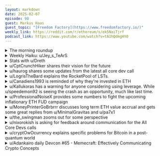 ```yaml
---
layout: markdown
date: 2025-02-07
episode: 98
guest: Markus Haas
guest_topic: "[Freedom Factory](https://www.freedomfactory.io/)"
weekly_link: https://reddit.com/r/ethereum/s/ek5NaiTjrf
podcast_link: https://www.youtube.com/watch?v=tA1hQdmgHY0
---
```



<details>
<summary>The morning roundup</summary>
[View on Reddit →](https://reddit.com/r/ethereum/comments/1ijp7n3/comment/mbfwb2t/)

[u/remche](https://reddit.com/u/remche)

> E

[u/bitcoinjethsus](https://reddit.com/u/bitcoinjethsus)

> T

[u/FrenktheTank](https://reddit.com/u/FrenktheTank)

> H

</details>
<details>
<summary>Weekly Haiku: u/Jey_s_TeArS</summary>
[View on Reddit →](https://reddit.com/r/ethereum/comments/1ii4did/comment/mb6yrj7/)

*Bytes two fifty six,*

*No matter the politics,*

*Mining blocks not bricks.*

</details>
<details>
<summary>Stats with u/Dreth</summary>
[View on Reddit →](https://reddit.com/r/ethereum/comments/1ijp7n3/comment/mbgibp1/)

Hi frens, happy friday.

BTC had 140M outflows today
 
### ETH stats

UTC Timestamp: **2025-02-07T10:46:00Z**

#### Price and supply

| Metric                          | Value       |
|:--------------------------------|:------------|
| Current ETH price               | 2,745       |
| 24h change (%)                  | -2.83       |
| Average ETH price over 1 day    | 2,725       |
| Average ETH price over 7 days   | 2,902       |
| Average ETH price over 30 days  | 3,181       |
| Supply at merge                 | 120,521,140 |
| Current supply                  | 120,526,496 |
| Supply differential since merge | 5,355       |
| Total inflation since merge (%) | 0           |

#### ETF Flow (in millions of USD)

##### Summary

| Metric                                  |   Value |
|:----------------------------------------|--------:|
| Total ETF Flow                          |  3182.6 |
| Total ETF Flow over the last 3 days     |   336.6 |
| Total ETF Flow on the last recorded day |    10.7 |

##### ETF Flow (last 3 days)

| Entity    |   2025-02-04 |   2025-02-05 |   2025-02-06 |   Total |
|:----------|-------------:|-------------:|-------------:|--------:|
| Blackrock |        276.2 |          0   |         10.7 |   286.9 |
| Fidelity  |         27.5 |         20.1 |          0   |    47.6 |
| Bitwise   |          4.1 |          0   |          0   |     4.1 |
| Grayscale |          0   |         -7.2 |          0   |    -7.2 |
| Grayscale |          0   |          5.2 |          0   |     5.2 |

###### Sources

- [ultrasound.money](https://ultrasound.money)
- [farside.co.uk](https://farside.co.uk/eth)
- [farside.co.uk ETH ETF full historical tables](https://farside.co.uk/ethereum-etf-flow-all-data/)
- [coinglass.com](https://coinglass.com/)

####### [Previous post](https://reddit.com/r/ethereum/comments/1iiwqbz/daily_general_discussion_february_06_2025/mba8oeq/)

</details>
<details>
<summary>u/CptCrunchHiker shares their vision for the future</summary>
[View on Reddit →](https://reddit.com/r/ethereum/comments/1iiwqbz/comment/mbbxae1/)

**Imagine this world:** Bob wants to send 50 USDC to Alice. He doesn’t need to worry about which Layer Alice is on because her wallet address encodes that information (e.g., as a prefix: `POLY0xc11158c5da9db1d553e...`).

Next, Bob wants to deposit 100 USDC into a pool on AAVE. He simply selects the highest APY and deposits the funds with a single click, without needing to care which Layer his USDC is routed through.

No more bridges, dropdowns, or fragmented pools/markets across 20 different layers - just one consolidated Ethereum ecosystem.

</details>
<details>
<summary>u/haurog shares some updates from the latest all core dev call</summary>
[View on Reddit →](https://reddit.com/r/ethereum/comments/1ie96gs/daily_general_discussion_january_31_2025/ma68kgw/)

Update from yesterdays All Core Devs Call. There still are some smaller issues on devnet 5, so client teams agreed to wait for devnet 6 to make a final decision with upgrading Sepolia and Holesky. It seems like this will delay the timeline by about a week. Which means testnet upgrades might happen on the 19th (Holesky) and 26th (Sepolia) of February. With this timeline upgrading mainnet in March is still easily possible. Lets see if March 11th which some people talked about is doable or if it will be a few days later.

Then they had a longer discussion about possible ways to speed up the Ethereum upgrade cycle. There were many points discussed. One interesting suggestion was doing things more parallel in the sense that the scoping phase for the next upgrade could be done before the current upgrade hits mainnet. A nethermind dev even suggested to be more aggressive and even do the implementation phase for the next upgrade before the current upgrade is on mainnet. It is generally agreed that some changes in the process will be necessary but we will see in which direction and with what first steps this will happen. There is some more discussion in the pectra retrospective thread: <https://ethereum-magicians.org/t/pectra-retrospective/22637/4>

Finally there was a discussion also a discussion about recommended bandwidths for validators. It is a contentious topic and there is an effort to define it. Currently discussion is around recommending 25-50Mbps (upload) depending on how the validator builds blocks. We will see if people can gravitate towards a number soonish to use it to design their clients. Here is the document where one core devs writes down possible ways forward and limitations about bandwidth: <https://hackmd.io/DsDcxDAVShSSLLwHWdfynQ?view>

</details>
<details>
<summary>u/LogrisTheBard explains the RocketPool of LSTs.</summary>
[View on Reddit →](https://reddit.com/r/ethereum/comments/1ie96gs/daily_general_discussion_january_31_2025/ma9yzzg/)

In my [restaking post](https://tokenomicsexplained.com/restaking) I said I'd like to see a "Rocketpool for LRTs." What does this mean? Well, imagine you are a home staker today with some excess bandwidth and disk space on your Ethereum validator and you want to sell this extra capacity to EigenDA. How do you get someone to delegate to you? In EigenLayer the capital provider has to first deposit their LST then they have to select a node operator and delegate that deposit to them. As a node operator, how does someone discover you and why do they trust you? You're probably on page like 100 of the EigenLayer node operator listings and even if someone searches down in the dregs there's not a whole lot of metadata about these node operators someone could use to vet you even if they wanted to. You are beneath the profit margin bar of an LRT protocol like Kelp to be worth vetting. So basically you either delegate capital to yourself which limits how much compute you can provide by how much capital you have or you don't get to participate. But excluding all these operators strongly centralizes the node operator set for AVSs of all kinds which is a pretty unhealthy outcome.

To change this we need to invert capital deployment from a push model like EigenLayer uses to a pull model like Rocketpool uses. Rather than a capital provider delegating directly to a node operator, the node operator *requests delegation* from a pool of funds. This way the node operator doesn't need to be discovered which is obviously better for smaller operators you've never heard of. When the node operator requests delegation though, why do capital providers trust the node operators not to do something malicious? For centralized LRTs (all of them today), the LRT team serves as a risk underwriter in selecting curated node operators and AVSs to delegate capital to. What's the parallel here? Well, usually the node operator will have to have something at stake equivalent to the RPL stake a Rocketpool node operator has to provide.

However, this is going to be a lot more complicated than it is just for ETH staking. Rocketpool has had multiple years to settle on the appropriate fee split and collateralization rules for just one type of compute and yet they are still undergoing dramatic redesigns in their tokenomics to change these dynamics today. So how do you manage the all collateralization rules, fee split rules, and build liquidity on an LRT so it's actually liquid when there are going to be hundreds of AVSs instead of just ETH staking and when the risk appetite of capital providers is so diverse? My answer is instead of trying to wrangle everyone into a single LRT under a single DAO you'll need a market place of many LRTs that can fight for mindshare. Right now, with the centralized LRTs there are about half a dozen of different points on risk spectrum that have representation and the policy of the risk underwriting for each team is entirely opaque. I'd prefer a system where anyone can build their own LRT that represents their risk profile, where hundreds of points can be represented, and which can evolve with this rapidly expanding space.

Mellow [is building this](https://docs.mellow.finance/). You should all be hyped.

</details>
<details>
<summary>u/Canadiens1993 is reminded of why they're invested in ETH</summary>
[View on Reddit →](https://reddit.com/r/ethereum/comments/1ifrnl9/daily_general_discussion_february_02_2025/makl8b2/)

All this geopolitical and trade tension just reminds me why I’m invested in ETH. Decentralization and censorship resistance doesn’t matter until it does. Bitcoin/BTC is the primer - a decentralized and censorship resistant commodity, but other than holding it, you can’t do much. Peel the onion and you have Ethereum/ETH - a similar commodity but with a rich ecosystem allowing functionality. In plain English, you can do real sh\*t with it! It will matter in these times.

Market always overreacts to bad news, but overtime rationalizes. Time horizons matter here. This is not a get rich quick scheme.

</details>
<details>
<summary>u/Kallukoras has a warning for anyone considering using leverage. While u/speedemon92 is seeing the crash as an opportunity, much like last time.</summary>
[View on Reddit →](https://reddit.com/r/ethereum/comments/1ifrnl9/daily_general_discussion_february_02_2025/maoxbz2/)

[u/Kallukoras](https://reddit.com/u/Kallukoras):

A never use leverage story. 
I thought in December the eth/BTC is so low why not make a small long (2.5x leverage, 5% of my portfolio) on that. As eth/BTC fell I put more and more into it it has to reverse now, eth/BTC is lower then for 4 years and January and February are always good months. 0.03 will hold. Now the position had around 50% of my ETH stack into it then today happens. Im lucky I didn’t get liquidated yet but I’m only a couple % away from liquidation and now I have to think dump even more In it , close it or don’t touch it and hope. All options feel horrible. Never use leverage not even low in this market.

---

[View on Reddit →](https://reddit.com/r/ethereum/comments/1ifrnl9/daily_general_discussion_february_02_2025/maog4ef/)

[u/speedemon92](https://reddit.com/u/speedemon92):

Remember Black Thursday? I remember, and then the absolute tear ETH went on in the following months after that plunge. I thought $80 was the end of ETH, my positions were in shambles, my faith in the fundamentals was shaken, but not broken, so I kept buying and rebuilt and thankfully didn’t get left behind. Now we’ve crashed to \~$2000. This over reaction reminds me of that. Very reminiscent start to a ETH bull run like we had in 2020. 

Doesn’t make it easier to stomach especially for the new folks around here, but I am happy to buy more sub 3k ETH. Try to see this as an opportunity not a stumble. 

There are bright horizons for ETH ahead.

</details>
<details>
<summary>u/ProfessionalNoiseX provides some numbers to fight the upcoming inflationary ETH FUD campaign</summary>
[View on Reddit →](https://reddit.com/r/ethereum/comments/1igjd7e/daily_general_discussion_february_03_2025/marg9ll/)

Twitter already preparing the FUD about Ethereum "becoming" inflationary again.

|Since|BTC|ETH|
|:-|:-|:-|
|EIP1559|\+1.55% annualized|\+0.8% annualized|
|Merge|\+1.43% annualized|\+0% annualized|

Since the merge, BTC has inflated **65 billions** (>20% of ETH market cap) while ETH has had **zero** inflation.

Latest 30D annualized inflation is at 0.45% for ETH and 0.83% for BTC, which in absolute values translates to **16B** for BTC and **1.35B** for ETH.

At current prices, ETH inflation will take around \~**45 years** to catch up the BTC inflation of the past **\~2 ½** years.

^(Data taken from) [^(ultrasound.money)](https://ultrasound.money/)^(, hopefully I've done the calculations correctly!)

</details>
<details>
<summary>u/MoneyPrinterGoBrbrrr discusses long term ETH value accrual and gets some great replies from u/MinimalGravitas and u/pa7x1</summary>
[View on Reddit →](https://reddit.com/r/ethereum/comments/1igjd7e/daily_general_discussion_february_03_2025/maqzmx9/)

[u/MoneyPrinterGoBrbrrr](https://reddit.com/u/MoneyPrinterGoBrbrrr):

lately I worry about long term value accrual of ETH.
  
The only mechanism we have in the world of L2s is the burn based on blobs and that seems weak to me, compared to the milions in fees that L2s are raking it. Are there some plans (apart from a vague Vitalik post) how to get L2s to bring value back to ETH? e.g. forcing L2s to use a percentage of their profit to buy ETH and hold/stake/burn it? or some other mechanism? e.g. BNB has token burns, SOL had a lot of locks unto infinity from pump.fun.

The last episode of The Chopping block throws around some good ideas about this (if you allow the SOL shilling going on there).
  
Basically what I am worried about is that if ETH wins and scales beyond our wildest dreams, does that actually bring any value to ETH? in a world with, say, 20 L2s the size of Base/op/arb, where we still aim for transactions to be ultra cheap, in a world where ETH absolutely won, is there some reason for ETH to not trade for 100 USD a piece? Everybody wants to use ETH, yes, but nobody needs to buy it.

Glad to discuss any ideas on how to solve this. I have been holding since 2018 and I use eth every day, with little incentive myself to buy more ETH.

---

[View on Reddit →](https://reddit.com/r/ethereum/comments/1igjd7e/daily_general_discussion_february_03_2025/mar8tmq/)

[u/MinimalGravitas](https://reddit.com/u/MinimalGravitas):

> in a world with, say, 20 L2s the size of Base/op/arb, where we still aim for transactions to be ultra cheap, in a world where ETH absolutely won

You can play with the numbers yourself at https://ethereum-blob-simulator [dot] netlify [dot] app/ (can't post the link for some reason) so lets look at your example.

Base is currently processing about 108 transactions per second, so use the sliders to set 20 rollups, with 108 tps per rollup.

You also stipulated cheap fees, and the way we can achieve that is by increasing the number of blobs. There are currently 3 per slot, soon to increase to 6 per slot. Lets increase that target another 4x to 24 blobs per slot.

Looking at the outputs we'd then have transaction costs of ~$0.15, with a total L2 tps of 2,160 (which seems very low for an 'Ethereum has won' scenario, but lets go with it for the sake of your question) - in order to pay for these blobs the rollups would be buying and burning about 6,460 ETH per day, about 2.5x more than the daily issuance of ~2,600, therefore leading to ETH the asset being deflationary even if no one ever uses the L1 ever again...

---

[View on Reddit →](https://reddit.com/r/ethereum/comments/1igjd7e/daily_general_discussion_february_03_2025/mareutv/)

[u/pa7x1](https://reddit.com/u/pa7x1):

This logic seems to single out Ethereum as if it was the only chain that needs to be deflationary to have any value. If this logic held any merit then Bitcoin, Solana and tons of other chains would have a negative market cap.

The fact of the matter is that long-term, as in proper long-term (decades), net issuance matters and a lot. Short term it doesn't. The current price action has nothing to do with the inflationary or deflationary dynamics. And much more with market sentiment and plain old market manipulation. Yes, I'm spelling it out. Ethereum's price is being manipulated. How do I know? Cause I called it out https://reddit.com/r/ethereum/comments/1i3arl0/daily_general_discussion_january_17_2025/m7n74yp/ and exactly on the day of futures expiration ETH went up 10% vs BTC. ETH's price is being suppressed via futures.

But Ethereum has a mighty powerful weapon under its sleeve. Scaling can, and will break the bank. Here is how it works. Ethereum can charge a minimal amount per blob (today it doesn't, but it can and should implement this change). This amount should be small enough to incentivize growth but not as small to be negligible.

There are 7200 blocks per day. Ethereum mints 2600 ETH per day.

If you have n blobs per block, then it suffices that the price of a blob is 2600 / (7200 x n) ETH to make Ethereum deflationary. For example, with 32 blobs. If a blob costs 0.01 ETH, or around 30 USD. Then blobs alone make it deflationary. Release 64 blobs, then it suffices to 15 USD per blob. Release 128 blobs, then 7.5 USD.

And that's just blobs. We can and we are scaling the L1.

The point is that we have to double down or triple down in the scaling roadmap. Go ham. Unleash unprecedented scaling that no one can compete with because the only way to replicate that level of throughput is by following the rollup scaling roadmap. Set a minimum floor price for a blob that is very competitive and eat the market.

</details>
<details>
<summary>u/the_swingman zooms out for some perspective</summary>
[View on Reddit →](https://reddit.com/r/ethereum/comments/1igjd7e/daily_general_discussion_february_03_2025/mat81ar/)

Perspective is key. Zooming out is key. History is key. 

[Here is the daily historical prices of ETH for the last 5 years.](https://finance.yahoo.com/quote/ETH-USD/history/?period1=1510185600&period2=1738616586)

Going down memory lane helps. May 2021 was a wild time, big momentum, 4k gets touched for the first time after some horrific years (one might even say much bleaker times than now). Then over the next couple of months ETH bleeds a little more than 50% .. I remember the comments, not sure if those dailies are still available but if they are, might be worth a read lol. Talk about despair, I can't tell you how many times "it was over".  

Then 4 months later, a new all time high and even then it was hellish getting there. 

Now, the social layer is probably more energized so it seems more emotional and maybe there is a real competitor out there eating away at market share now, but ask anyone who remembers NEO or EOS or any of those eth killers how real it felt back then, they'll tell you it was real. 

Time has told that story a few times and with enough patience, time will tell that same story again. Stick to the fundamentals, ETH is the peoples coin, its decentralized in ways that no other blockchains can or will be (if you're here, you know this). Manipulation is real. The crypto markets are becoming bigger with each cycle, but still not big enough to stop manipulation at the levels we're seeing now. X is a smallish world with a lot of loud voices and filled with drama. 

I don't know when ETH will have its day, but I know it will. There hasn't been a single thing fundamentally thats changed that has made me think that Ethereum has lost its way.

</details>
<details>
<summary>u/nixorokish is asking for feedback around communication for the All Core Devs calls</summary>
[View on Reddit →](https://reddit.com/r/ethereum/comments/1ii4did/daily_general_discussion_february_05_2025/mb2re9e/)

I've been posting threads about the planned agendas of Ethereum's All Core Dev calls a couple days ahead of the calls so that builders and any users affected can be prepared if they need to advocate for or against anything coming up. Also some summary items every other week (cuz Tim is usually so prompt with his summaries that there's not a lot of reason for me to duplicate them) 

They get *okay* engagement, I guess, but I'd really like for it to be more accessible to more people so that Ethereum's development is more visible - would love for people to understand how wild it is that hundreds of devs are working together with an informal coordination system and shipping tech that's never existed in the world before

would love to hear what you, as just an Etherean passing through the daily, would like to hear more about in terms of Ethereum development. What else would help give you more context for these kinds of calls? Anything that confuses you about the ACD calls or [process](https://mirror.xyz/nixo.eth/hT5F3Eo4iqQYNtoZCNqobogAr_Kd2QOmzqEtoizG5GA) or thing you'd want to know about?

Examples:    

- <https://x.com/nixorokish/status/1886879156170055973>
- <https://x.com/nixorokish/status/1882473020020990169>
- <https://x.com/nixorokish/status/1882148959554035828>
- <https://x.com/nixorokish/status/1877096007621546147>

</details>
<details>
<summary>u/cryptOwOcurrency explains specific problems for Bitcoin in a post-quantum world</summary>
[View on Reddit →](https://reddit.com/r/ethereum/comments/1iiwqbz/daily_general_discussion_february_06_2025/mbbru3r/)

Bankless did a recent episode on this where they brought in a quantum computing researcher.

<https://www.youtube.com/watch?v=5DRDjeMmOPw>

TL;DR Bitcoin is screwed, because:

1. Everyone knows Satoshi's public keys, because public key hashed transactions came after his time. This means his coins are always vulnerable unless the community soft-forks to burn all coins suspected to be Satoshi's or other early miners'/holders' (which violates the fundamental property rights of the network).

2. Satoshi has no seed phrase, because seed phrases were invented after his time. So he has no hypothetical way to re-key his addresses. His addresses will always be vulnerable to his quantum-insecure public keys.

3. The quantum compute race destabilizes mining, because quantum computers are extremely centralized under government actors (IIRC quantum computers only speed up true mining by a bit, but "stealing" Satoshi's keys will represent a massive pool of additional "mining" rewards).

Ethereum is fine, because:

1. Straightforward post-quantum upgrades are on the roadmap. The cryptographic primitives that Ethereum uses such as ECDSA, BLS, maybe there's another one or two primitives I'm not thinking about, all of them have decent post-quantum drop-in replacements that will be mature and performant within the next few years.

2. Everyone on Ethereum uses seed phrases, and have since the beginning. We can invalidate the quantum-insecure public keys and ask everyone to use their seed phrases to re-key their addresses with new post-quantum public keys (or maybe it's post-quantum proofs technically speaking, but it behaves just like a private-public key scheme).

</details>
<details>
<summary>u/Adankairo daily Devcon #65 - Memecraft: Effectively Communicating Crypto Concepts</summary>
[View on Reddit →](https://reddit.com/r/ethereum/comments/1ii4did/daily_general_discussion_february_05_2025/mb357fi/)

#Daily DevCon #65:

[Memecraft: Effectively Communicating Crypto Concepts ](https://www.youtube.com/watch?v=BfnDgX9uy5E)

It's Wednesday, February 05, 2025 — day 65 of our DevCon Ethducation listen-along series.

## Summary:

During the Ethereum Developer Conference (DevCon), a presentation titled "MeMe Craft: Narrative Dynamics in Crypto" delves into the significance of memes in crypto culture. The speakers discuss how memes are crucial in shaping culture within the crypto community. They explore the origins of memes and how they serve as bundles of information with diverse layers of meaning, creating powerful messages. Additionally, they highlight how memes influence behavior, market dynamics, and even government policy, exemplified by figures like Elon Musk using meme culture for impact. The talk underscores the importance of understanding memes' role in shaping identities, ideologies, and power dynamics within the crypto space.

## Discussion Questions:

How do memes in crypto culture serve as vehicles for shaping market dynamics and influencing behavior within the community?

In what ways can the utilization of memes, as highlighted by figures like Elon Musk, impact government policy and decisions within the crypto space?

Your mission is to consume the content, then comment with insight on this thread, and vote up other valuable comments. The primary goal here is community development through education.

- [Yesterday's discussion](https://reddit.com/r/ethereum/comments/1ihbzud/daily_general_discussion_february_04_2025/maxl26w/)
- [All DevCon talks ranked by views](https://github.com/hanniabu/devcon-7-videos/blob/main/videos.md)
- [The grand idea](https://reddit.com/r/ethfinance/comments/1h0xkvx/daily_general_discussion_november_27_2024/lz8b95w/)

***
^The ^summary ^and ^discussion ^questions ^are ^AI-generated ^from ^Youtube's ^autogenerated ^transcript. ^The ^transcript ^may ^capture ^some ^names ^and ^terms ^incorrectly.

</details>
